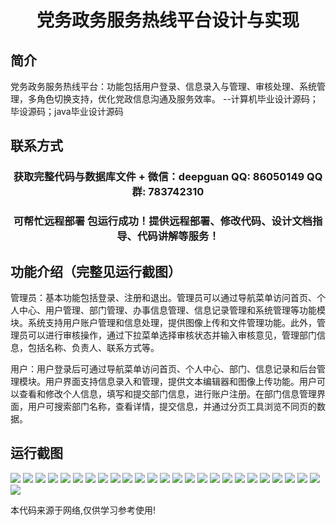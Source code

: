 <p><h1 align="center">党务政务服务热线平台设计与实现</h1></p>

## 简介
党务政务服务热线平台：功能包括用户登录、信息录入与管理、审核处理、系统管理，多角色切换支持，优化党政信息沟通及服务效率。    --计算机毕业设计源码；毕设源码；java毕业设计源码


## 联系方式
<p><h3 align="center">获取完整代码与数据库文件 + 微信：deepguan QQ: 86050149 QQ群: 783742310</h3></p>
<p><h3 align="center">可帮忙远程部署 包运行成功！提供远程部署、修改代码、设计文档指导、代码讲解等服务！</h3></p>

## 功能介绍（完整见运行截图）
管理员：基本功能包括登录、注册和退出。管理员可以通过导航菜单访问首页、个人中心、用户管理、部门管理、办事信息管理、信息记录管理和系统管理等功能模块。系统支持用户账户管理和信息处理，提供图像上传和文件管理功能。此外，管理员可以进行审核操作，通过下拉菜单选择审核状态并输入审核意见，管理部门信息，包括名称、负责人、联系方式等。

用户：用户登录后可通过导航菜单访问首页、个人中心、部门、信息记录和后台管理模块。用户界面支持信息录入和管理，提供文本编辑器和图像上传功能。用户可以查看和修改个人信息，填写和提交部门信息，进行账户注册。在部门信息管理界面，用户可搜索部门名称，查看详情，提交信息，并通过分页工具浏览不同页的数据。


## 运行截图
![](https://bs-1329754181.cos.ap-shanghai.myqcloud.com/ssm/PartyAndGovernmentHotlinePlatform/img/001.jpg)
![](https://bs-1329754181.cos.ap-shanghai.myqcloud.com/ssm/PartyAndGovernmentHotlinePlatform/img/002.jpg)
![](https://bs-1329754181.cos.ap-shanghai.myqcloud.com/ssm/PartyAndGovernmentHotlinePlatform/img/003.jpg)
![](https://bs-1329754181.cos.ap-shanghai.myqcloud.com/ssm/PartyAndGovernmentHotlinePlatform/img/004.jpg)
![](https://bs-1329754181.cos.ap-shanghai.myqcloud.com/ssm/PartyAndGovernmentHotlinePlatform/img/005.jpg)
![](https://bs-1329754181.cos.ap-shanghai.myqcloud.com/ssm/PartyAndGovernmentHotlinePlatform/img/006.jpg)
![](https://bs-1329754181.cos.ap-shanghai.myqcloud.com/ssm/PartyAndGovernmentHotlinePlatform/img/007.jpg)
![](https://bs-1329754181.cos.ap-shanghai.myqcloud.com/ssm/PartyAndGovernmentHotlinePlatform/img/008.jpg)
![](https://bs-1329754181.cos.ap-shanghai.myqcloud.com/ssm/PartyAndGovernmentHotlinePlatform/img/009.jpg)
![](https://bs-1329754181.cos.ap-shanghai.myqcloud.com/ssm/PartyAndGovernmentHotlinePlatform/img/010.jpg)
![](https://bs-1329754181.cos.ap-shanghai.myqcloud.com/ssm/PartyAndGovernmentHotlinePlatform/img/011.jpg)
![](https://bs-1329754181.cos.ap-shanghai.myqcloud.com/ssm/PartyAndGovernmentHotlinePlatform/img/012.jpg)
![](https://bs-1329754181.cos.ap-shanghai.myqcloud.com/ssm/PartyAndGovernmentHotlinePlatform/img/013.jpg)
![](https://bs-1329754181.cos.ap-shanghai.myqcloud.com/ssm/PartyAndGovernmentHotlinePlatform/img/014.jpg)
![](https://bs-1329754181.cos.ap-shanghai.myqcloud.com/ssm/PartyAndGovernmentHotlinePlatform/img/015.jpg)
![](https://bs-1329754181.cos.ap-shanghai.myqcloud.com/ssm/PartyAndGovernmentHotlinePlatform/img/016.jpg)
![](https://bs-1329754181.cos.ap-shanghai.myqcloud.com/ssm/PartyAndGovernmentHotlinePlatform/img/017.jpg)
![](https://bs-1329754181.cos.ap-shanghai.myqcloud.com/ssm/PartyAndGovernmentHotlinePlatform/img/018.jpg)
![](https://bs-1329754181.cos.ap-shanghai.myqcloud.com/ssm/PartyAndGovernmentHotlinePlatform/img/019.jpg)
![](https://bs-1329754181.cos.ap-shanghai.myqcloud.com/ssm/PartyAndGovernmentHotlinePlatform/img/020.jpg)
![](https://bs-1329754181.cos.ap-shanghai.myqcloud.com/ssm/PartyAndGovernmentHotlinePlatform/img/021.jpg)
![](https://bs-1329754181.cos.ap-shanghai.myqcloud.com/ssm/PartyAndGovernmentHotlinePlatform/img/022.jpg)
![](https://bs-1329754181.cos.ap-shanghai.myqcloud.com/ssm/PartyAndGovernmentHotlinePlatform/img/023.jpg)
![](https://bs-1329754181.cos.ap-shanghai.myqcloud.com/ssm/PartyAndGovernmentHotlinePlatform/img/024.jpg)
![](https://bs-1329754181.cos.ap-shanghai.myqcloud.com/ssm/PartyAndGovernmentHotlinePlatform/img/025.jpg)
![](https://bs-1329754181.cos.ap-shanghai.myqcloud.com/ssm/PartyAndGovernmentHotlinePlatform/img/026.jpg)

<p>本代码来源于网络,仅供学习参考使用!</p>

